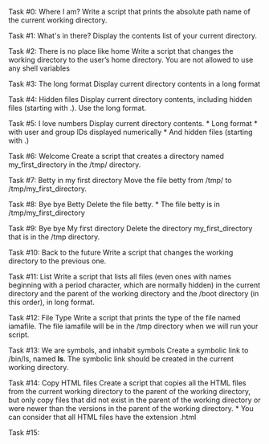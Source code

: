 Task #0: Where I am?
Write a script that prints the absolute path name of the current working directory.

Task #1: What's in there?
Display the contents list of your current directory.

Task #2: There is no place like home
Write a script that changes the working directory to the user’s home directory.
	You are not allowed to use any shell variables

Task #3: The long format
Display current directory contents in a long format

Task #4: Hidden files
Display current directory contents, including hidden files (starting with .). Use the long format.

Task #5: I love numbers
Display current directory contents.
	* Long format
	* with user and group IDs displayed numerically
	* And hidden files (starting with .)

Task #6: Welcome
Create a script that creates a directory named my_first_directory in the /tmp/ directory.

Task #7: Betty in my first directory
Move the file betty from /tmp/ to /tmp/my_first_directory.

Task #8: Bye bye Betty
Delete the file betty.
	* The file betty is in /tmp/my_first_directory

Task #9: Bye bye My first directory
Delete the directory my_first_directory that is in the /tmp directory.

Task #10: Back to the future
Write a script that changes the working directory to the previous one.

Task #11: List
Write a script that lists all files (even ones with names beginning with a period character, which are normally hidden) in the current directory and the parent of the working directory and the /boot directory (in this order), in long format.

Task #12: File Type
Write a script that prints the type of the file named iamafile. The file iamafile will be in the /tmp directory when we will run your script.

Task #13: We are symbols, and inhabit symbols
Create a symbolic link to /bin/ls, named __ls__. The symbolic link should be created in the current working directory.

Task #14: Copy HTML files
Create a script that copies all the HTML files from the current working directory to the parent of the working directory, but only copy files that did not exist in the parent of the working directory or were newer than the versions in the parent of the working directory.
	* You can consider that all HTML files have the extension .html

Task #15: 

